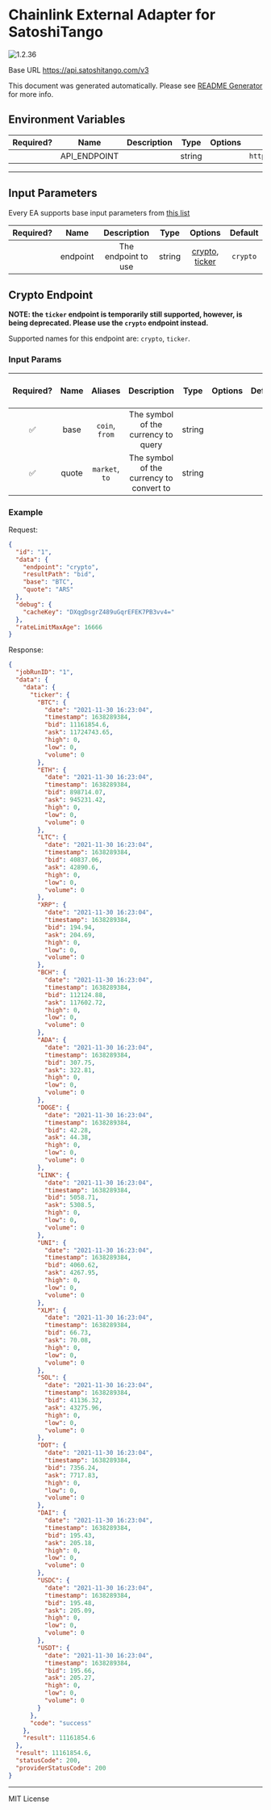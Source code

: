 # Chainlink External Adapter for SatoshiTango

![1.2.36](https://img.shields.io/github/package-json/v/smartcontractkit/external-adapters-js?filename=packages/sources/satoshitango/package.json)

Base URL https://api.satoshitango.com/v3

This document was generated automatically. Please see [README Generator](../../scripts#readme-generator) for more info.

## Environment Variables

| Required? |     Name     | Description |  Type  | Options |              Default              |
| :-------: | :----------: | :---------: | :----: | :-----: | :-------------------------------: |
|           | API_ENDPOINT |             | string |         | `https://api.satoshitango.com/v3` |

---

## Input Parameters

Every EA supports base input parameters from [this list](../../core/bootstrap#base-input-parameters)

| Required? |   Name   |     Description     |  Type  |                        Options                         | Default  |
| :-------: | :------: | :-----------------: | :----: | :----------------------------------------------------: | :------: |
|           | endpoint | The endpoint to use | string | [crypto](#crypto-endpoint), [ticker](#crypto-endpoint) | `crypto` |

## Crypto Endpoint

**NOTE: the `ticker` endpoint is temporarily still supported, however, is being deprecated. Please use the `crypto` endpoint instead.**

Supported names for this endpoint are: `crypto`, `ticker`.

### Input Params

| Required? | Name  |    Aliases     |               Description                |  Type  | Options | Default | Depends On | Not Valid With |
| :-------: | :---: | :------------: | :--------------------------------------: | :----: | :-----: | :-----: | :--------: | :------------: |
|    ✅     | base  | `coin`, `from` |   The symbol of the currency to query    | string |         |         |            |                |
|    ✅     | quote | `market`, `to` | The symbol of the currency to convert to | string |         |         |            |                |

### Example

Request:

```json
{
  "id": "1",
  "data": {
    "endpoint": "crypto",
    "resultPath": "bid",
    "base": "BTC",
    "quote": "ARS"
  },
  "debug": {
    "cacheKey": "DXqgDsgrZ489uGqrEFEK7PB3vv4="
  },
  "rateLimitMaxAge": 16666
}
```

Response:

```json
{
  "jobRunID": "1",
  "data": {
    "data": {
      "ticker": {
        "BTC": {
          "date": "2021-11-30 16:23:04",
          "timestamp": 1638289384,
          "bid": 11161854.6,
          "ask": 11724743.65,
          "high": 0,
          "low": 0,
          "volume": 0
        },
        "ETH": {
          "date": "2021-11-30 16:23:04",
          "timestamp": 1638289384,
          "bid": 898714.07,
          "ask": 945231.42,
          "high": 0,
          "low": 0,
          "volume": 0
        },
        "LTC": {
          "date": "2021-11-30 16:23:04",
          "timestamp": 1638289384,
          "bid": 40837.06,
          "ask": 42890.6,
          "high": 0,
          "low": 0,
          "volume": 0
        },
        "XRP": {
          "date": "2021-11-30 16:23:04",
          "timestamp": 1638289384,
          "bid": 194.94,
          "ask": 204.69,
          "high": 0,
          "low": 0,
          "volume": 0
        },
        "BCH": {
          "date": "2021-11-30 16:23:04",
          "timestamp": 1638289384,
          "bid": 112124.88,
          "ask": 117602.72,
          "high": 0,
          "low": 0,
          "volume": 0
        },
        "ADA": {
          "date": "2021-11-30 16:23:04",
          "timestamp": 1638289384,
          "bid": 307.75,
          "ask": 322.81,
          "high": 0,
          "low": 0,
          "volume": 0
        },
        "DOGE": {
          "date": "2021-11-30 16:23:04",
          "timestamp": 1638289384,
          "bid": 42.28,
          "ask": 44.38,
          "high": 0,
          "low": 0,
          "volume": 0
        },
        "LINK": {
          "date": "2021-11-30 16:23:04",
          "timestamp": 1638289384,
          "bid": 5058.71,
          "ask": 5308.5,
          "high": 0,
          "low": 0,
          "volume": 0
        },
        "UNI": {
          "date": "2021-11-30 16:23:04",
          "timestamp": 1638289384,
          "bid": 4060.62,
          "ask": 4267.95,
          "high": 0,
          "low": 0,
          "volume": 0
        },
        "XLM": {
          "date": "2021-11-30 16:23:04",
          "timestamp": 1638289384,
          "bid": 66.73,
          "ask": 70.08,
          "high": 0,
          "low": 0,
          "volume": 0
        },
        "SOL": {
          "date": "2021-11-30 16:23:04",
          "timestamp": 1638289384,
          "bid": 41136.32,
          "ask": 43275.96,
          "high": 0,
          "low": 0,
          "volume": 0
        },
        "DOT": {
          "date": "2021-11-30 16:23:04",
          "timestamp": 1638289384,
          "bid": 7356.24,
          "ask": 7717.83,
          "high": 0,
          "low": 0,
          "volume": 0
        },
        "DAI": {
          "date": "2021-11-30 16:23:04",
          "timestamp": 1638289384,
          "bid": 195.43,
          "ask": 205.18,
          "high": 0,
          "low": 0,
          "volume": 0
        },
        "USDC": {
          "date": "2021-11-30 16:23:04",
          "timestamp": 1638289384,
          "bid": 195.48,
          "ask": 205.09,
          "high": 0,
          "low": 0,
          "volume": 0
        },
        "USDT": {
          "date": "2021-11-30 16:23:04",
          "timestamp": 1638289384,
          "bid": 195.66,
          "ask": 205.27,
          "high": 0,
          "low": 0,
          "volume": 0
        }
      },
      "code": "success"
    },
    "result": 11161854.6
  },
  "result": 11161854.6,
  "statusCode": 200,
  "providerStatusCode": 200
}
```

---

MIT License
